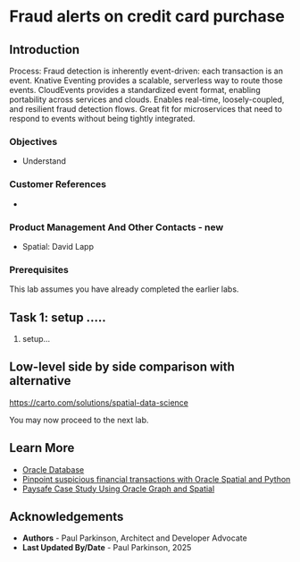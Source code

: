# Fraud alerts on credit card purchase

## Introduction

Process:
Fraud detection is inherently event-driven: each transaction is an event.
Knative Eventing provides a scalable, serverless way to route those events.
CloudEvents provides a standardized event format, enabling portability across services and clouds.
Enables real-time, loosely-coupled, and resilient fraud detection flows.
Great fit for microservices that need to respond to events without being tightly integrated.


### Objectives

-  Understand 

### Customer References

- 

### Product Management And Other Contacts - new

- Spatial: David Lapp

### Prerequisites

This lab assumes you have already completed the earlier labs.

## Task 1: setup .....

1. setup...


## Low-level side by side comparison with alternative

https://carto.com/solutions/spatial-data-science

You may now proceed to the next lab.

## Learn More

* [Oracle Database](https://bit.ly/mswsdatabase)
* [Pinpoint suspicious financial transactions with Oracle Spatial and Python](https://livelabs.oracle.com/pls/apex/r/dbpm/livelabs/view-workshop?wid=3683)
* [Paysafe Case Study Using Oracle Graph and Spatial](https://www.oracle.com/a/ocom/docs/paysafe-case-study.pdf)

## Acknowledgements
* **Authors** - Paul Parkinson, Architect and Developer Advocate
* **Last Updated By/Date** - Paul Parkinson, 2025

